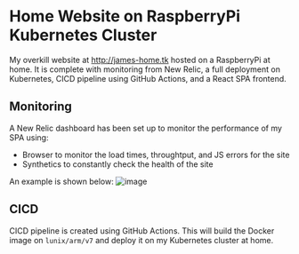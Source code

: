 
# Home Website on RaspberryPi Kubernetes Cluster 

My overkill website at http://james-home.tk hosted on a RaspberryPi at home. It is complete with monitoring from New Relic, a full deployment on Kubernetes, CICD pipeline using GitHub Actions, and a React SPA frontend. 

## Monitoring 
A New Relic dashboard has been set up to monitor the performance of my SPA using:
- Browser to monitor the load times, throughtput, and JS errors for the site
- Synthetics to constantly check the health of the site

An example is shown below:
![image](https://user-images.githubusercontent.com/52871491/98344751-92715f80-2078-11eb-8e5e-26ea087cb213.png)

## CICD
CICD pipeline is created using GitHub Actions. This will build the Docker image on `lunix/arm/v7` and deploy it on my Kubernetes cluster at home. 
